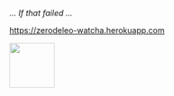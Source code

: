 *... If that failed ...* <br/>

https://zerodeleo-watcha.herokuapp.com

  <img style="opacity:0.7;" src="https://cdn.shopify.com/s/files/1/1061/1924/products/Earth_Globe_Americas_Emoji_grande.png?v=1571606063" width="80">